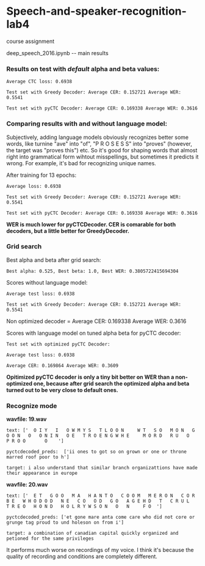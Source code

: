 # Speech-and-speaker-recognition-lab4
course assignment

deep_speech_2016.ipynb -- main results

### Results on test with *default* alpha and beta values:

```
Average CTC loss: 0.6938

Test set with Greedy Decoder: Average CER: 0.152721 Average WER: 0.5541

Test set with pyCTC Decoder: Average CER: 0.169338 Average WER: 0.3616
```

### Comparing results with and without language model:

Subjectively, adding language models obviously recognizes better some words, like turnine "ave" into "of", "P R O S E S S" into "proves" (however, the target was "proves this") etc. So it's good for shaping words that almost right into grammatical form wihtout misspellings, but sometimes it predicts it wrong. For example, it's bad for recognizing unique names.


After training for 13 epochs:

```
Average loss: 0.6938

Test set with Greedy Decoder: Average CER: 0.152721 Average WER: 0.5541

Test set with pyCTC Decoder: Average CER: 0.169338 Average WER: 0.3616
```

**WER is much lower for pyCTCDecoder. CER is comarable for both decoders, but a little better for GreedyDecoder.**

### Grid search

Best alpha and beta after grid search:

```
Best alpha: 0.525, Best beta: 1.0, Best WER: 0.3805722415694304
```

Scores without language model:

```
Average test loss: 0.6938

Test set with Greedy Decoder: Average CER: 0.152721 Average WER: 0.5541
```

Non optimized decoder = Average CER: 0.169338 Average WER: 0.3616

Scores with language model on tuned alpha beta for pyCTC decoder:

```
Test set with optimized pyCTC Decoder: 

Average test loss: 0.6938

Average CER: 0.169864 Average WER: 0.3609
```

**Opitimized pyCTC decoder is only a tiny bit better on WER than a non-optimized one, because after grid search the optimized alpha and beta turned out to be very close to default ones.**

### Recognize mode

**wavfile: 19.wav**

```
text: ['  O I Y   I   O W M Y S   T L O O N     W T   S O   M O N   G O O N   O   O N I N   O E   T R O E N G W H E     M O R D   R U   O   P R O O       O    ']

pyctcdecoded_preds:  ['ii ones to got so on grown or one or throne marred roof poor to h']

target: i also understand that similar branch organizattions have made their appearance in europe
```

**wavfile: 20.wav**

```
text: ['  E T   G O O   M A   H A N T O   C O O M   M E R O N   C O R B E   W H O D O D   N E   C O   O D   G O   A G E H D   T   C R U L   T R E O   H O N D   H O L R Y W S O N   O   N     F O  ']

pyctcdecoded_preds: ['et gone mare anta come care who did not core or grunge tag proud to und holeson on from i']

target: a combination of canadian capital quickly organized and petioned for the same privileges
```

It performs much worse on recordings of my voice. I think it's because the quality of recording and conditions are completely different.
